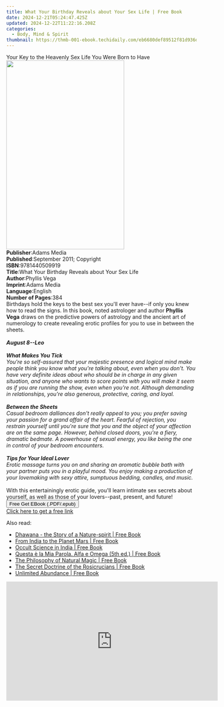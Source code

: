 ```yaml
---
title: What Your Birthday Reveals about Your Sex Life | Free Book
date: 2024-12-21T05:24:47.425Z
updated: 2024-12-22T11:22:16.208Z
categories:
  - Body, Mind & Spirit
thumbnail: https://thmb-001-ebook.techidaily.com/eb6680def89512f81d936dc780fbfc7a022a54cfb22a0548e07c1e987a34083b.jpg
---
```

<main id="book-container">
  <div class="flex flex-col">
    <div class="book-brief flex-1 py-6 px-4 sm:p-6 md:py-10 md:px-8">
      <!-- brief-->
      <div class="book-brief-main">
        Your Key to the Heavenly Sex Life You Were Born to Have
      </div>
    </div>
    <div
      class="book-meta-info flex-1 grid gap-4 col-start-1 col-end-3 row-start-1 sm:mb-6 sm:grid-cols-4 lg:gap-6 lg:col-start-2 lg:row-end-6 lg:row-span-6 lg:mb-0"
    >
      <div
        class="book-meta-info-left place-content-center mt-4 p-4 text-sm leading-6 col-start-2 col-span-2 dark:text-slate-400"
      >
        <img
          class="w-full h-500 object-cover rounded-lg sm:h-255 sm:col-span-2 lg:col-span-full"
          src="https://img-001-ebook.techidaily.com/b7966677658707f72860e906ba1ae872af6960740c29fa8d3fff4616e60e8d7c.jpg"
          alt=""
          width="312"
          height="500"
        />
      </div>
      <div
        class="book-meta-info-right mt-2 col-start-1 row-start-2 col-span-3 self-center"
      >
        <!-- meta data  -->
        <div class="flex flex-col px-4 md:px-8">
          <div class="flex-1">
            <strong>Publisher</strong>:<span class="px-2">Adams Media</span>
          </div>
          <div class="flex-1">
            <strong>Published</strong>:<span class="px-2"
              >September 2011; Copyright</span
            >
          </div>
          <div class="flex-1">
            <strong>ISBN</strong>:<span class="px-2">9781440509919</span>
          </div>
          <div class="flex-1">
            <strong>Title</strong>:<span class="px-2"
              >What Your Birthday Reveals about Your Sex Life</span
            >
          </div>
          <div class="flex-1">
            <strong>Author</strong>:<span class="px-2">Phyllis Vega</span>
          </div>
          <div class="flex-1">
            <strong>Imprint</strong>:<span class="px-2">Adams Media</span>
          </div>
          <div class="flex-1">
            <strong>Language</strong>:<span class="px-2">English</span>
          </div>
          <div class="flex-1">
            <strong>Number of Pages</strong>:<span class="px-2">384</span>
          </div>
        </div>
      </div>
    </div>
    <div class="book-description flex-1 py-6 px-4 sm:p-6 md:py-10 md:px-8">
      <div class="book-description-main">
        <div accordion-content="" id="description">
          Birthdays hold the keys to the best sex you'll ever have--if only you
          knew how to read the signs. In this book, noted astrologer and author
          <b>Phyllis Vega</b> draws on the predictive powers of astrology and
          the ancient art of numerology to create revealing erotic profiles for
          you to use in between the sheets.<br /><br /><b
            ><i>August 8--Leo</i></b
          ><i
            ><br /><br /><b>What Makes You Tick</b><br />You're so self-assured
            that your majestic presence and logical mind make people think you
            know what you're talking about, even when you don't. You have very
            definite ideas about who should be in charge in any given situation,
            and anyone who wants to score points with you will make it seem as
            if you are running the show, even when you're not. Although
            demanding in relationships, you're also generous, protective,
            caring, and loyal.<br /><br /><b>Between the Sheets</b><br />Casual
            bedroom dalliances don't really appeal to you; you prefer saving
            your passion for a grand affair of the heart. Fearful of rejection,
            you restrain yourself until you're sure that you and the object of
            your affection are on the same page. However, behind closed doors,
            you're a fiery, dramatic bedmate. A powerhouse of sexual energy, you
            like being the one in control of your bedroom encounters.<br /><br /><b
              >Tips for Your Ideal Lover</b
            ><br />Erotic massage turns you on and sharing an aromatic bubble
            bath with your partner puts you in a playful mood. You enjoy making
            a production of your lovemaking with sexy attire, sumptuous bedding,
            candles, and music.</i
          ><br /><br />With this entertainingly erotic guide, you'll learn
          intimate sex secrets about yourself, as well as those of your
          lovers--past, present, and future!
        </div>
        <div class="accordion-fader"></div>
      </div>
    </div>
    <div class="book-excerpts flex-1 py-6 px-4 sm:p-6 md:py-10 md:px-8"></div>
    <div
      class="book-about-author flex-1 py-6 px-4 sm:p-6 md:py-10 md:px-8"
    ></div>
    <div class="book-free-get flex-1 py-6 px-4 sm:p-6 md:py-10 md:px-8">
      <button
        id="btn-free-get"
        class="bg-blue-500 hover:bg-blue-700 text-white font-bold py-2 px-4 rounded"
      >
        Free Get EBook (.PDF/.epub)
      </button>
      <div id="countdown-display" class="px-2 text-lg mt-2"></div>
      <a
        id="free-link"
        class="hidden bg-blue-500 hover:bg-blue-700 text-white font-bold py-2 px-4 rounded"
        href="https://www.ebooks.com/en-us/book/95688357/what-your-birthday-reveals-about-your-sex-life/phyllis-vega/"
        target="_blank"
        >Click here to get a free link</a
      >
    </div>
    <script>
      let countdownTime = 0;
      let countdownInterval = null;
      document
        .getElementById('btn-free-get')
        .addEventListener('click', startCountdown);
      function startCountdown() {
        countdownTime = new Date().getTime() + 60000 * 3;
        countdownInterval = setInterval(updateCountdown, 1000);
        document.getElementById('btn-free-get').disabled = true;
        document
          .getElementById('btn-free-get')
          .classList.add('bg-gray-500', 'cursor-not-allowed');
      }
      function updateCountdown() {
        let currentTime = new Date().getTime();
        let timeLeft = countdownTime - currentTime;
        let secondsLeft = Math.floor(timeLeft / 1000);
        document.getElementById('countdown-display').innerHTML =
          `Remaining time: ${secondsLeft} seconds.`;
        if (secondsLeft <= 0) {
          clearInterval(countdownInterval);
          document.getElementById('btn-free-get').classList.add('hidden');
          document.getElementById('free-link').classList.remove('hidden');
          document.getElementById('countdown-display').innerHTML = '';
        }
      }
    </script>
  </div>
</main>

<ins class="adsbygoogle"
      style="display:block"
      data-ad-client="ca-pub-7571918770474297"
      data-ad-slot="8358498916"
      data-ad-format="auto"
      data-full-width-responsive="true"></ins>
    

<span class="atpl-alsoreadstyle">Also read:</span>
<div><ul>
<li><a href="https://novels-ebooks.techidaily.com/211177617-9780645958126-dhawana-the-story-of-a-nature-spirit/"><u>Dhawana - the Story of a Nature-spirit | Free Book</u></a></li>
<li><a href="https://novels-ebooks.techidaily.com/211175885-9781396323416-from-india-to-the-planet-mars/"><u>From India to the Planet Mars | Free Book</u></a></li>
<li><a href="https://novels-ebooks.techidaily.com/211175874-9781396323331-occult-science-in-india/"><u>Occult Science in India | Free Book</u></a></li>
<li><a href="https://novels-ebooks.techidaily.com/211175878-9791280027320-questa-e-la-mia-parola-alfa-e-omega-5th-ed/"><u>Questa è la Mia Parola. Alfa e Omega (5th ed.) | Free Book</u></a></li>
<li><a href="https://novels-ebooks.techidaily.com/211175880-9781396323355-the-philosophy-of-natural-magic/"><u>The Philosophy of Natural Magic | Free Book</u></a></li>
<li><a href="https://novels-ebooks.techidaily.com/211175875-9781396323430-the-secret-doctrine-of-the-rosicrucians/"><u>The Secret Doctrine of the Rosicrucians | Free Book</u></a></li>
<li><a href="https://novels-ebooks.techidaily.com/211178093-9781401976965-unlimited-abundance/"><u>Unlimited Abundance | Free Book</u></a></li>
</ul></div>

<!-- affiliate ads begin -->
<iframe width="560" height="315" src="https://www.youtube.com/embed/djPqRkskaBo?si=O6FEI-KVW0HwN417" title="YouTube video player" frameborder="0" allow="accelerometer; autoplay; clipboard-write; encrypted-media; gyroscope; picture-in-picture; web-share" referrerpolicy="strict-origin-when-cross-origin" allowfullscreen></iframe>
<!-- affiliate ads end -->

